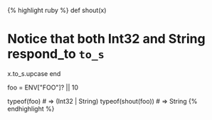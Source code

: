 {% highlight ruby %}
def shout(x)
  # Notice that both Int32 and String respond_to `to_s`
  x.to_s.upcase
end

foo = ENV["FOO"]? || 10

typeof(foo) # => (Int32 | String)
typeof(shout(foo)) # => String
{% endhighlight %}

